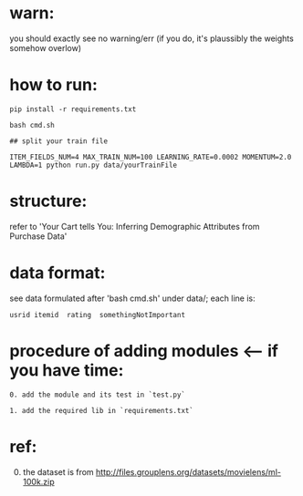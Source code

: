 # warn:
  you should exactly see no warning/err
  (if you do, it's plaussibly the weights somehow overlow)
# how to run:
  ```
  pip install -r requirements.txt
  ```
  ```
  bash cmd.sh
  ```
  ```
  ## split your train file
  ```
  ```
  ITEM_FIELDS_NUM=4 MAX_TRAIN_NUM=100 LEARNING_RATE=0.0002 MOMENTUM=2.0 LAMBDA=1 python run.py data/yourTrainFile
  ```

# structure:
  refer to 'Your Cart tells You: Inferring Demographic Attributes from Purchase Data'

# data format:
  see data formulated after 'bash cmd.sh' under data/; each line is:
  ```
  usrid	itemid	rating	somethingNotImportant
  ```

# procedure of adding modules <-- if you have time:
  ```
  0. add the module and its test in `test.py`
  ```
  ```
  1. add the required lib in `requirements.txt`
  ```

# ref:
  0. the dataset is from http://files.grouplens.org/datasets/movielens/ml-100k.zip
